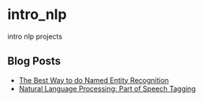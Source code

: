 # intro_nlp
intro nlp projects

## Blog Posts
- [The Best Way to do Named Entity Recognition](https://pythonalgos.com/2021/11/07/the-best-way-to-do-named-entity-recognition-ner/)
- [Natural Language Processing: Part of Speech Tagging](https://pythonalgos.com/2021/11/06/natural-language-processing-part-of-speech-tagging/)